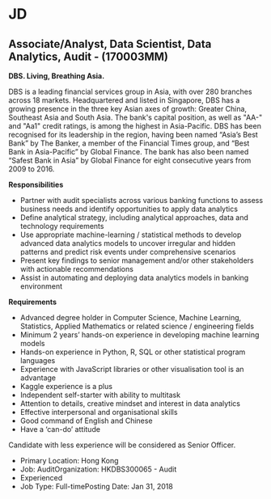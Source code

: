 # JD

## Associate/Analyst, Data Scientist, Data Analytics, Audit - \(170003MM\) 

**DBS. Living, Breathing Asia.**

DBS is a leading financial services group in Asia, with over 280 branches across 18 markets. Headquartered and listed in Singapore, DBS has a growing presence in the three key Asian axes of growth: Greater China, Southeast Asia and South Asia. The bank's capital position, as well as "AA-" and "Aa1" credit ratings, is among the highest in Asia-Pacific. DBS has been recognised for its leadership in the region, having been named “Asia’s Best Bank” by The Banker, a member of the Financial Times group, and “Best Bank in Asia-Pacific” by Global Finance. The bank has also been named “Safest Bank in Asia” by Global Finance for eight consecutive years from 2009 to 2016.

  
**Responsibilities**

* Partner with audit specialists across various banking functions to assess business needs and identify opportunities to apply data analytics
* Define analytical strategy, including analytical approaches, data and technology requirements
* Use appropriate machine-learning / statistical methods to develop advanced data analytics models to uncover irregular and hidden patterns and predict risk events under comprehensive scenarios
* Present key findings to senior management and/or other stakeholders with actionable recommendations
* Assist in automating and deploying data analytics models in banking environment

**Requirements**  


* Advanced degree holder in Computer Science, Machine Learning, Statistics, Applied Mathematics or related science / engineering fields
* Minimum 2 years’ hands-on experience in developing machine learning models
* Hands-on experience in Python, R, SQL or other statistical program languages
* Experience with JavaScript libraries or other visualisation tool is an advantage
* Kaggle experience is a plus
* Independent self-starter with ability to multitask
* Attention to details, creative mindset and interest in data analytics
* Effective interpersonal and organisational skills
* Good command of English and Chinese
* Have a ‘can-do’ attitude

Candidate with less experience will be considered as Senior Officer.

* Primary Location: Hong Kong
* Job: AuditOrganization: HKDBS300065 - Audit
* Experienced
* Job Type: Full-timePosting Date: Jan 31, 2018

